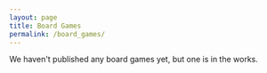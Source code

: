 ```yaml
---
layout: page
title: Board Games
permalink: /board_games/
---
```

We haven't published any board games yet, but one is in the works.  

